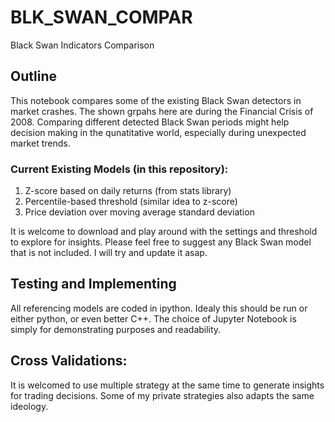 # BLK_SWAN_COMPAR
Black Swan Indicators Comparison
## Outline
This notebook compares some of the existing Black Swan detectors in market crashes. The shown grpahs here are during the Financial Crisis of 2008.
Comparing different detected Black Swan periods might help decision making in the qunatitative world, especially during unexpected market trends.

### Current Existing Models (in this repository):
1. Z-score based on daily returns (from stats library)
3. Percentile-based threshold (similar idea to z-score)
3. Price deviation over moving average standard deviation

It is welcome to download and play around with the settings and threshold to explore for insights.
Please feel free to suggest any Black Swan model that is not included. I will try and update it asap.

## Testing and Implementing
All referencing models are coded in ipython. Idealy this should be run or either python, or even better C++. The choice of Jupyter Notebook is simply for demonstrating purposes and readability.

## Cross Validations:
It is welcomed to use multiple strategy at the same time to generate insights for trading decisions. Some of my private strategies also adapts the same ideology.
